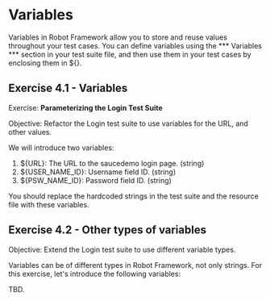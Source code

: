 # Variables

Variables in Robot Framework allow you to store and reuse values throughout your test cases. You can define variables using the *** Variables *** section in your test suite file, and then use them in your test cases by enclosing them in ${}.

## Exercise 4.1 - Variables

Exercise: **Parameterizing the Login Test Suite**

Objective: Refactor the Login test suite to use variables for the URL, and other values.

We will introduce two variables:

1. ${URL}: The URL to the saucedemo login page. (string)
2. ${USER_NAME_ID}: Username field ID. (string)
3. ${PSW_NAME_ID}: Password field ID. (string)

You should replace the hardcoded strings in the test suite and the resource file with these variables.

## Exercise 4.2 - Other types of variables

Objective: Extend the Login test suite to use different variable types.

Variables can be of different types in Robot Framework, not only strings. For this exercise, let's introduce the following variables:

TBD.